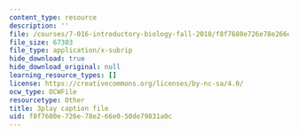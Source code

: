 ```yaml
---
content_type: resource
description: ''
file: /courses/7-016-introductory-biology-fall-2018/f8f7680e726e78e266e050de79831a0c_kVu37T6sB_E.srt
file_size: 67303
file_type: application/x-subrip
hide_download: true
hide_download_original: null
learning_resource_types: []
license: https://creativecommons.org/licenses/by-nc-sa/4.0/
ocw_type: OCWFile
resourcetype: Other
title: 3play caption file
uid: f8f7680e-726e-78e2-66e0-50de79831a0c
---
```

